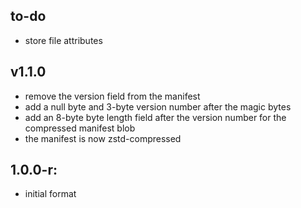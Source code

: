 ## to-do
- store file attributes

## v1.1.0
- remove the version field from the manifest
- add a null byte and 3-byte version number after the magic bytes
- add an 8-byte byte length field after the version number for the compressed manifest blob
- the manifest is now zstd-compressed

## 1.0.0-r:
- initial format